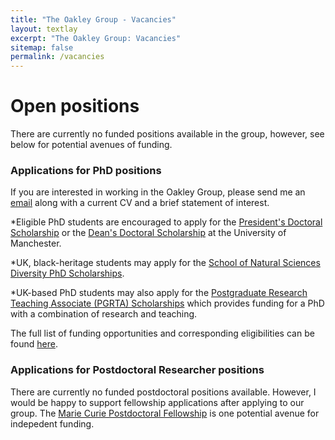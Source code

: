 ```yaml
---
title: "The Oakley Group - Vacancies"
layout: textlay
excerpt: "The Oakley Group: Vacancies"
sitemap: false
permalink: /vacancies
---
```

<!--**We currently have one [PhD studentship](https://www.findaphd.com/phds/project/accurate-and-efficient-modelling-of-x-ray-spectra-for-the-nuclear-fuel-cycle/?p164814) for applicants interested in modelling X-ray spectra of actinide complexes and materials.**-->

# Open positions

There are currently no funded positions available in the group, however, see below for potential avenues of funding.

### Applications for PhD positions
If you are interested in working in the Oakley Group, please send me an [email](mailto:meagan.oakley@manchester.ac.uk) along with a current CV and a brief statement of interest. 

*Eligible PhD students are encouraged to apply for the [President's Doctoral Scholarship](https://www.se.manchester.ac.uk/phds-science-engineering/funding/presidents-doctoral-scholarship/) or the [Dean's Doctoral Scholarship](https://www.se.manchester.ac.uk/phds-science-engineering/funding/deans-doctoral-scholarship/) at the University of Manchester. 

*UK, black-heritage students may apply for the [School of Natural Sciences Diversity PhD Scholarships](https://www.se.manchester.ac.uk/phds-science-engineering/funding/diversity-scholarship/). 

*UK-based PhD students may also apply for the [Postgraduate Research Teaching Associate (PGRTA) Scholarships](https://www.se.manchester.ac.uk/phds-science-engineering/funding/teaching-associate-scholarship/) which provides funding for a PhD with a combination of research and teaching. 

The full list of funding opportunities and corresponding eligibilities can be found [here](https://www.se.manchester.ac.uk/phds-science-engineering/funding/).

### Applications for Postdoctoral Researcher positions

There are currently no funded postdoctoral positions available. However, I would be happy to support fellowship applications after applying to our group. The [Marie Curie Postdoctoral Fellowship](https://marie-sklodowska-curie-actions.ec.europa.eu/actions/postdoctoral-fellowships) is one potential avenue for indepedent funding.


